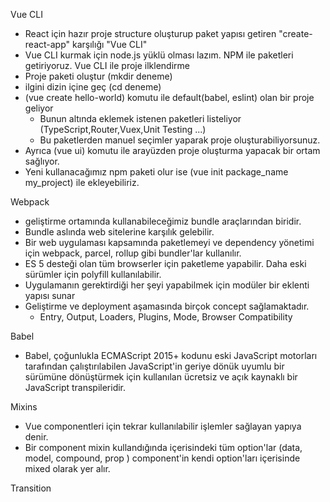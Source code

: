 Vue CLI
- React için hazır proje structure oluşturup paket yapısı getiren "create-react-app" karşılığı "Vue CLI"
- Vue CLI kurmak için node.js yüklü olması lazım. NPM ile paketleri getiriyoruz.
Vue CLI ile proje ilklendirme
- Proje paketi oluştur (mkdir deneme)
- ilgini dizin içine geç (cd deneme)
- (vue create hello-world) komutu ile default(babel, eslint) olan bir proje geliyor
    - Bunun altında eklemek istenen paketleri listeliyor (TypeScript,Router,Vuex,Unit Testing ...)
    - Bu paketlerden manuel seçimler yaparak proje oluşturabiliyorsunuz.
- Ayrıca (vue ui) komutu ile arayüzden proje oluşturma yapacak bir ortam sağlıyor.
- Yeni kullanacağımız npm paketi olur ise (vue init package_name my_project) ile ekleyebiliriz.

Webpack
- geliştirme ortamında kullanabileceğimiz bundle araçlarından biridir.
- Bundle aslında web sitelerine karşılık gelebilir.
- Bir web uygulaması kapsamında paketlemeyi ve dependency yönetimi için webpack, parcel, rollup gibi bundler'lar kullanılır.
- ES 5 desteği olan tüm browserler için paketleme yapabilir. Daha eski sürümler için polyfill kullanılabilir.
- Uygulamanın gerektirdiği her şeyi yapabilmek için modüler bir eklenti yapısı sunar
- Geliştirme ve deployment aşamasında birçok concept sağlamaktadır.
    - Entry, Output, Loaders, Plugins, Mode, Browser Compatibility

Babel
- Babel, çoğunlukla ECMAScript 2015+ kodunu eski JavaScript motorları tarafından çalıştırılabilen JavaScript'in geriye dönük uyumlu bir sürümüne dönüştürmek için kullanılan ücretsiz ve açık kaynaklı bir JavaScript transpileridir.

Mixins
- Vue componentleri için tekrar kullanılabilir işlemler sağlayan yapıya denir.
- Bir component mixin kullandığında içerisindeki tüm option'lar (data, model, compound, prop ) component'in kendi option'ları içerisinde mixed olarak yer alır.

Transition
